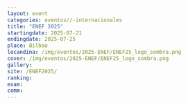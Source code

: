 ```yaml
---
layout: event
categories: eventos//-internacionales
title: "ENEF 2025" 
startingdate: 2025-07-21
endingdate: 2025-07-25
place: Bilbao
locandina: /img/eventos/2025-ENEF/ENEF25_logo_sombra.png
cover: /img/eventos/2025-ENEF/ENEF25_logo_sombra.png
gallery:
site: /ENEF2025/
ranking: 
exam: 
comm: 
---
```

